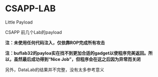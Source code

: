# CSAPP-LAB
Little Payload

CSAPP 前几个Lab的payload

**注：未使用任何代码注入，仅依靠ROP完成所有攻击**

**注：buflab32的payloa实在找不到更加合适的gadget以使程序完美返回。所以，虽然最后成功得到“Nice Job”，但程序会在这之后因为异常而关闭**

另外，DataLab的结果并不完整，没有太多参考意义
